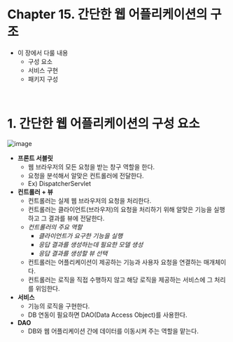 # Chapter 15. 간단한 웹 어플리케이션의 구조

* 이 장에서 다룰 내용
  * 구성 요소
  * 서비스 구현
  * 패키지 구성

<br>

# 1. 간단한 웹 어플리케이션의 구성 요소

![image](https://user-images.githubusercontent.com/43431081/77642095-7533c900-6fa0-11ea-9cfc-5a93a6dce2f9.png)

* **프론트 서블릿**
  * 웹 브라우저의 모든 요청을 받는 창구 역할을 한다.
  * 요청을 분석해서 알맞은 컨트롤러에 전달한다.
  * Ex) DispatcherServlet
* **컨트롤러 + 뷰**
  * 컨트롤러는 실제 웹 브라우저의 요청을 처리한다.
  * 컨트롤러는 클라이언트(브라우저)의 요청을 처리하기 위해 알맞은 기능을 실행하고 그 결과를 뷰에 전달한다.
  * *컨트롤러의 주요 역할*
    * *클라이언트가 요구한 기능을 실행*
    * *응답 결과를 생성하는데 필요한 모델 생성*
    * *응답 결과를 생성할 뷰 선택*
  * 컨트롤러는 어플리케이션이 제공하는 기능과 사용자 요청을 연결하는 매개체이다.
  * 컨트롤러는 로직을 직접 수행하지 않고 해당 로직을 제공하는 서비스에 그 처리를 위임한다.
* **서비스**
  * 기능의 로직을 구현한다.
  * DB 연동이 필요하면 DAO(Data Access Object)를 사용한다.
* **DAO**
  * DB와 웹 어플리케이션 간에 데이터를 이동시켜 주는 역할을 맡는다.

